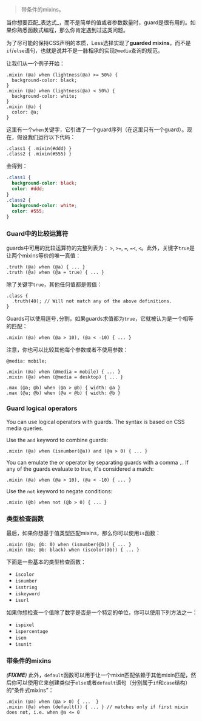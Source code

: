 > 带条件的mixins。

当你想要匹配_表达式_，而不是简单的值或者参数数量时，guard是很有用的。如果你熟悉函数式编程，那么你肯定遇到过这类问题。

为了尽可能的保持CSS声明的本质，Less选择实现了**guarded mixins**，而不是`if`/`else`语句，也就是说并不是一脉相承的实现`@media`查询的规范。

让我们从一个例子开始：

```less
.mixin (@a) when (lightness(@a) >= 50%) {
  background-color: black;
}
.mixin (@a) when (lightness(@a) < 50%) {
  background-color: white;
}
.mixin (@a) {
  color: @a;
}
```

这里有一个`when`关键字，它引进了一个guard序列（在这里只有一个guard）。现在，假设我们运行以下代码：

```less
.class1 { .mixin(#ddd) }
.class2 { .mixin(#555) }
```

会得到：

```css
.class1 {
  background-color: black;
  color: #ddd;
}
.class2 {
  background-color: white;
  color: #555;
}
```

### Guard中的比较运算符

guards中可用的比较运算符的完整列表为： `>`, `>=`, `=`, `=<`, `<`。此外，关键字`true`是让两个mixins等价的唯一真值：

```less
.truth (@a) when (@a) { ... }
.truth (@a) when (@a = true) { ... }
```

除了关键字`true`，其他任何值都是假值：

```less
.class {
  .truth(40); // Will not match any of the above definitions.
}
```
Guards可以使用逗号`,`分割，如果guards求值都为`true`，它就被认为是一个相等的匹配：

```less
.mixin (@a) when (@a > 10), (@a < -10) { ... }
```

注意，你也可以比较其他每个参数或者不使用参数：

```less
@media: mobile;

.mixin (@a) when (@media = mobile) { ... }
.mixin (@a) when (@media = desktop) { ... }

.max (@a; @b) when (@a > @b) { width: @a }
.max (@a; @b) when (@a < @b) { width: @b }
```

### Guard logical operators

You can use logical operators with guards. The syntax is based on CSS media queries.

Use the `and` keyword to combine guards:

```less
.mixin (@a) when (isnumber(@a)) and (@a > 0) { ... }
```

You can emulate the *or* operator by separating guards with a comma `,`. If any of the guards evaluate to true, it's considered a match:

```less
.mixin (@a) when (@a > 10), (@a < -10) { ... }
```

Use the `not` keyword to negate conditions:

```less
.mixin (@b) when not (@b > 0) { ... }
```

### 类型检查函数

最后，如果你想基于值类型匹配mixins，那么你可以使用`is`函数：

```less
.mixin (@a; @b: 0) when (isnumber(@b)) { ... }
.mixin (@a; @b: black) when (iscolor(@b)) { ... }
```

下面是一些基本的类型检查函数：

* `iscolor`
* `isnumber`
* `isstring`
* `iskeyword`
* `isurl`

如果你想检查一个值除了数字是否是一个特定的单位，你可以使用下列方法之一：

* `ispixel`
* `ispercentage`
* `isem`
* `isunit`

### 带条件的mixins

_(**FIXME**)_ 此外，`default`函数可以用于让一个mixin匹配依赖于其他mixin匹配，然后你可以使用它来创建类似于`else`或者`default`语句（分别属于`if`和`case`结构）的“条件式mixins”：

```less
.mixin (@a) when (@a > 0) { ...  }
.mixin (@a) when (default()) { ... } // matches only if first mixin does not, i.e. when @a <= 0
```
